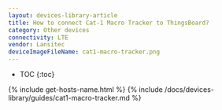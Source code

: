 ```yaml
---
layout: devices-library-article
title: How to connect Cat-1 Macro Tracker to ThingsBoard?
category: Other devices
connectivity: LTE
vendor: Lansitec
deviceImageFileName: cat1-macro-tracker.png
---
```


* TOC
{:toc}

{% include get-hosts-name.html %}
{% include /docs/devices-library/guides/cat1-macro-tracker.md %}

